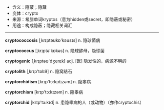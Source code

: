 - <span class="definition">含义：隐蔽；隐藏</span>
- <span class="definition">变体：crypto</span>
- <span class="definition">来源：希腊单词kryptos（意为hidden或secret，即隐蔽或秘密）</span>
- <span class="definition">用途：构成隐蔽；隐藏相关词汇</span>

---

<span class="vocabulary">**cryptococcosis**</span> [ˌkrɪptəʊkɒ'kəʊsɪs] n. 隐球菌病

<span class="vocabulary">**cryptococcus**</span> [ˌkrɪptə'kɒkəs] n. 隐球酵母，隐球菌

<span class="vocabulary">**cryptogenic**</span> [ˌkrɪptəʊ'dʒenɪk] adj. [医] 隐发性的，病源不明的

<span class="vocabulary">**cryptolith**</span> [ˌkrɪp'tɒlɪθ] n. 隐窝结石

<span class="vocabulary">**cryptorchidism**</span> [krɪp'tɔ:kɪdɪzəm] n. 隐睾病

<span class="vocabulary">**cryptorchism**</span> [krɪp'tɔ:kɪzəm] n. 隐睾病

<span class="vocabulary">**cryptorchid**</span> [krɪp'tɔ:kɪd] n. 患隐睾病的人（或动物）（亦作cryptochis）
